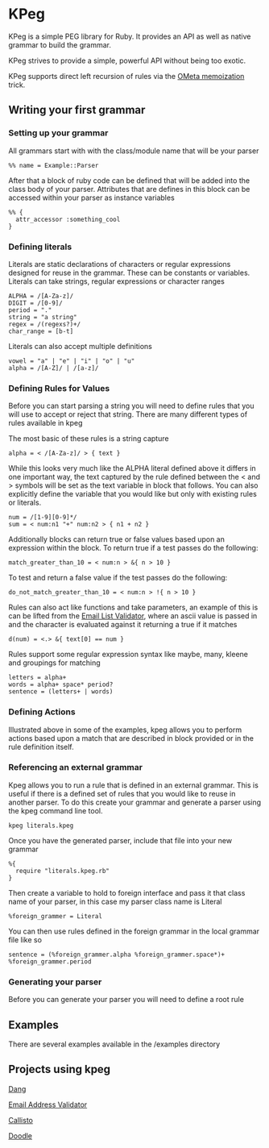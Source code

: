 KPeg
====

KPeg is a simple PEG library for Ruby. It provides an API as well as native grammar to build the grammar.

KPeg strives to provide a simple, powerful API without being too exotic.

KPeg supports direct left recursion of rules via the [OMeta memoization](http://www.vpri.org/pdf/tr2008003_experimenting.pdf) trick.

## Writing your first grammar

### Setting up your grammar

All grammars start with with the class/module name that will be your parser

    %% name = Example::Parser

After that a block of ruby code can be defined that will be added into the class body of your parser. Attributes that are defines in this block can be accessed within your parser as instance variables

    %% {
      attr_accessor :something_cool
    }

### Defining literals

Literals are static declarations of characters or regular expressions designed for reuse in the grammar. These can be constants or variables. Literals can take strings, regular expressions or character ranges

    ALPHA = /[A-Za-z]/
    DIGIT = /[0-9]/
    period = "."
    string = "a string"
    regex = /(regexs?)+/
    char_range = [b-t]

Literals can also accept multiple definitions

    vowel = "a" | "e" | "i" | "o" | "u"
    alpha = /[A-Z]/ | /[a-z]/
    

### Defining Rules for Values

Before you can start parsing a string you will need to define rules that you will use to accept or reject that string. There are many different types of rules available in kpeg 

The most basic of these rules is a string capture
  
    alpha = < /[A-Za-z]/ > { text }
    

While this looks very much like the ALPHA literal defined above it differs in one important way, the text captured by the rule defined between the < and > symbols will be set as the text variable in block that follows. You can also explicitly define the variable that you would like but only with existing rules or literals.
    
    num = /[1-9][0-9]*/
    sum = < num:n1 "+" num:n2 > { n1 + n2 }
    
Additionally blocks can return true or false values based upon an expression within the block. To return true if a test passes do the following:

    match_greater_than_10 = < num:n > &{ n > 10 }
    
To test and return a false value if the test passes do the following:

    do_not_match_greater_than_10 = < num:n > !{ n > 10 }
    
Rules can also act like functions and take parameters, an example of this is can be lifted from the [Email List Validator](https://github.com/andrewvc/email_address_validator), where an ascii value is passed in and the character is evaluated against it returning a true if it matches
    
    d(num) = <.> &{ text[0] == num }

Rules support some regular expression syntax like maybe, many, kleene and groupings for matching

    letters = alpha+
    words = alpha+ space* period?
    sentence = (letters+ | words)
  
    
### Defining Actions

Illustrated above in some of the examples, kpeg allows you to perform actions based upon a match that are described in block provided or in the rule definition itself.

### Referencing an external grammar

Kpeg allows you to run a rule that is defined in an external grammar. This is useful if there is a defined set of rules that you would like to reuse in another parser. To do this create your grammar and generate a parser using the kpeg command line tool.

    kpeg literals.kpeg

Once you have the generated parser, include that file into your new grammar

    %{
      require "literals.kpeg.rb"
    }
    
Then create a variable to hold to foreign interface and pass it that class name of your parser, in this case my parser class name is Literal 

    %foreign_grammer = Literal

You can then use rules defined in the foreign grammar in the local grammar file like so

    sentence = (%foreign_grammer.alpha %foreign_grammer.space*)+ %foreign_grammer.period

    
### Generating your parser

Before you can generate your parser you will need to define a root rule

## Examples

There are several examples available in the /examples directory

## Projects using kpeg

[Dang](https://github.com/veganstraightedge/dang)

[Email Address Validator](https://github.com/larb/email_address_validator)

[Callisto](https://github.com/dwaite/Callisto)

[Doodle](https://github.com/vito/doodle)